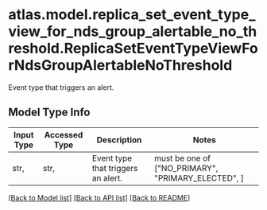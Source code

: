 # atlas.model.replica_set_event_type_view_for_nds_group_alertable_no_threshold.ReplicaSetEventTypeViewForNdsGroupAlertableNoThreshold

Event type that triggers an alert.

## Model Type Info
Input Type | Accessed Type | Description | Notes
------------ | ------------- | ------------- | -------------
str,  | str,  | Event type that triggers an alert. | must be one of ["NO_PRIMARY", "PRIMARY_ELECTED", ] 

[[Back to Model list]](../../README.md#documentation-for-models) [[Back to API list]](../../README.md#documentation-for-api-endpoints) [[Back to README]](../../README.md)

